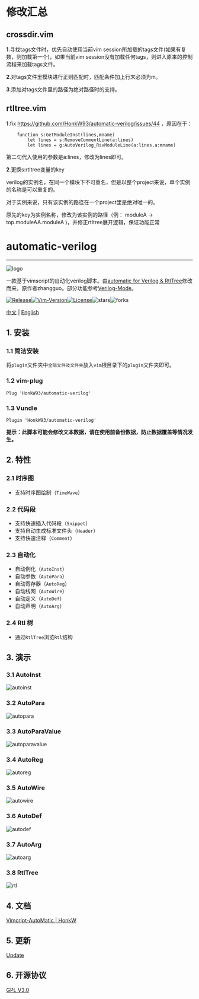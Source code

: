 # 修改汇总

## crossdir.vim
**1**.寻找tags文件时，优先自动使用当前vim session所加载的tags文件(如果有复数，则加载第一个)，如果当前vim session没有加载任何tags，则进入原来的控制流程来加载tags文件。

**2**.对tags文件里模块进行正则匹配时，匹配条件加上行末必须为m。

**3**.添加对tags文件里的路径为绝对路径时的支持。

## rtltree.vim

**1**.fix https://github.com/HonkW93/automatic-verilog/issues/44
，原因在于：
```
    function s:GetModuleInst(lines,mname)
        let lines = s:RemoveCommentLine(a:lines)
        let lines = g:AutoVerilog_RsvModuleLine(a:lines,a:mname)
```
第二句代入使用的参数是a:lines，修改为lines即可。



**2**.更换s:rtltree变量的key

verilog的实例名，在同一个模块下不可重名，但是以整个project来说，单个实例的名称是可以重复的。

对于实例来说，只有该实例的路径在一个project里是绝对唯一的。

原先的key为实例名称，修改为该实例的路径（例： moduleA → top.moduleAA.moduleA )，并修正rtltree展开逻辑，保证功能正常

# automatic-verilog

---

![logo](https://cdn.jsdelivr.net/gh/HonkW93/automatic-verilog@master/demo/logo.png)                                                                                   

一款基于vimscript的自动化verilog脚本。由[automatic for Verilog & RtlTree](https://www.vim.org/scripts/script.php?script_id=4067)修改而来，原作者zhangguo。部分功能参考[Verilog-Mode](https://veripool.org/verilog-mode/)。

[![Release](https://img.shields.io/github/v/release/HonkW93/automatic-verilog?display_name=tag)](https://github.com/HonkW93/automatic-verilog/releases)[![Vim-Version](https://img.shields.io/badge/Vim-7.4.629-green.svg)](https://www.vim.org/download.php)[![License](https://img.shields.io/github/license/HonkW93/automatic-verilog)](https://github.com/HonkW93/automatic-verilog/blob/master/LICENSE)![stars](https://img.shields.io/github/stars/HonkW93/automatic-verilog)![forks](https://img.shields.io/github/forks/HonkW93/automatic-verilog)

[中文](./README.md) | [English](./README_en.md)

## 1. 安装

### 1.1 简洁安装

将`plugin`文件夹中`全部文件及文件夹`放入`vim`根目录下的`plugin`文件夹即可。

### 1.2  vim-plug

```
Plug 'HonkW93/automatic-verilog'
```

### 1.3  Vundle

```
Plugin 'HonkW93/automatic-verilog'
```

**提示：此脚本可能会修改文本数据，请在使用前备份数据，防止数据覆盖等情况发生。**

 ## 2. 特性

### 2.1 时序图

- 支持时序图绘制（`TimeWave`）

### 2.2 代码段

- 支持快速插入代码段（`Snippet`）
- 支持自动生成标准文件头（`Header`）
- 支持快速注释（`Comment`）

### 2.3 自动化

- 自动例化（`AutoInst`）
- 自动参数（`AutoPara`）
- 自动寄存器（`AutoReg`）
- 自动线网（`AutoWire`）
- 自动定义（`AutoDef`） 
- 自动声明（`AutoArg`）

### 2.4 Rtl 树

- 通过`RtlTree`浏览`Rtl`结构

## 3. 演示

### 3.1 AutoInst

![autoinst](https://cdn.jsdelivr.net/gh/HonkW93/automatic-verilog@master/demo/autoinst.gif)

### 3.2 AutoPara

![autopara](https://cdn.jsdelivr.net/gh/HonkW93/automatic-verilog@master/demo/autopara.gif)

### 3.3 AutoParaValue

![autoparavalue](https://cdn.jsdelivr.net/gh/HonkW93/automatic-verilog@master/demo/autoparavalue.gif)

### 3.4 AutoReg

![autoreg](https://cdn.jsdelivr.net/gh/HonkW93/automatic-verilog@master/demo/autoreg.gif)

### 3.5 AutoWire

![autowire](https://cdn.jsdelivr.net/gh/HonkW93/automatic-verilog@master/demo/autowire.gif)

### 3.6 AutoDef

![autodef](https://cdn.jsdelivr.net/gh/HonkW93/automatic-verilog@master/demo/autodef.gif)

### 3.7 AutoArg

![autoarg](https://cdn.jsdelivr.net/gh/HonkW93/automatic-verilog@master/demo/autoarg.gif)

### 3.8 RtlTree

![rtl](https://cdn.jsdelivr.net/gh/HonkW93/automatic-verilog@master/demo/rtl.gif)

## 4. 文档

[Vimcript-AutoMatic | HonkW](https://blog.honk.wang/posts/AutoMatic/)


## 5. 更新

[Update](/Changelog.md)


## 6. 开源协议

[GPL V3.0](/LICENSE)
